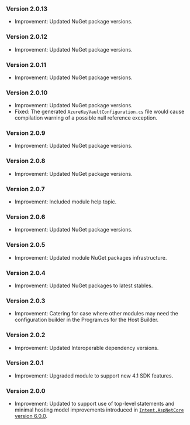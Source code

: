 ### Version 2.0.13

- Improvement: Updated NuGet package versions.

### Version 2.0.12

- Improvement: Updated NuGet package versions.

### Version 2.0.11

- Improvement: Updated NuGet package versions.

### Version 2.0.10

- Improvement: Updated NuGet package versions.
- Fixed: The generated `AzureKeyVaultConfiguration.cs` file would cause compilation warning of a possible null reference exception.

### Version 2.0.9

- Improvement: Updated NuGet package versions.

### Version 2.0.8

- Improvement: Updated NuGet package versions.

### Version 2.0.7

- Improvement: Included module help topic.

### Version 2.0.6

- Improvement: Updated NuGet package versions.

### Version 2.0.5

- Improvement: Updated module NuGet packages infrastructure.

### Version 2.0.4

- Improvement: Updated NuGet packages to latest stables.

### Version 2.0.3

- Improvement: Catering for case where other modules may need the configuration builder in the Program.cs for the Host Builder.

### Version 2.0.2

- Improvement: Updated Interoperable dependency versions.

### Version 2.0.1

- Improvement: Upgraded module to support new 4.1 SDK features.

### Version 2.0.0

- Improvement: Updated to support use of top-level statements and minimal hosting model improvements introduced in [`Intent.AspNetCore` version 6.0.0](https://github.com/IntentArchitect/Intent.Modules.NET/blob/development/Modules/Intent.Modules.AspNetCore/release-notes.md#version-600).
